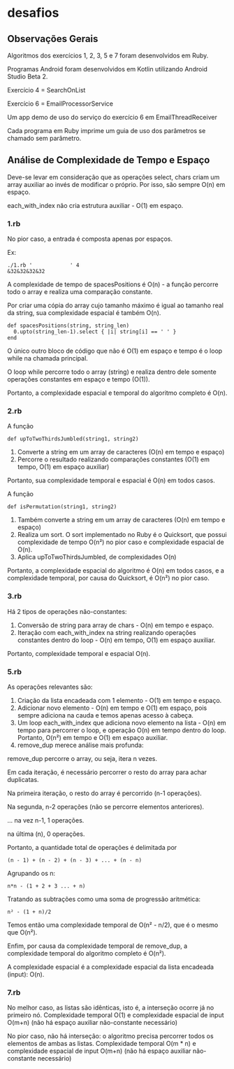 # desafios

## Observações Gerais

Algoritmos dos exercícios 1, 2, 3, 5 e 7 foram desenvolvidos em Ruby.

Programas Android foram desenvolvidos em Kotlin utilizando Android Studio Beta 2.

Exercício 4 = SearchOnList

Exercício 6 = EmailProcessorService

Um app demo de uso do serviço do exercício 6 em EmailThreadReceiver

Cada programa em Ruby imprime um guia de uso dos parâmetros se chamado sem parâmetro.

## Análise de Complexidade de Tempo e Espaço

Deve-se levar em consideração que as operações select, chars criam um array auxiliar ao invés de modificar o próprio. Por isso, são sempre O(n) em espaço.

each_with_index não cria estrutura auxiliar - O(1) em espaço.

### 1.rb

No pior caso, a entrada é composta apenas por espaços. 

Ex:

    ./1.rb '            ' 4
    &32&32&32&32

A complexidade de tempo de spacesPositions é O(n) - a função percorre todo o array e realiza uma comparação constante.

Por criar uma cópia do array cujo tamanho máximo é igual ao tamanho real da string, sua complexidade espacial é também O(n).

    def spacesPositions(string, string_len)
      0.upto(string_len-1).select { |i| string[i] == ' ' }
    end

O único outro bloco de código que não é O(1) em espaço e tempo é o loop while na chamada principal.

O loop while percorre todo o array (string) e realiza dentro dele somente operações constantes em espaço e tempo (O(1)).

Portanto, a complexidade espacial e temporal do algoritmo completo é O(n).

### 2.rb

A função

    def upToTwoThirdsJumbled(string1, string2)
    
1. Converte a string em um array de caracteres (O(n) em tempo e espaço)
2. Percorre o resultado realizando comparações constantes (O(1) em tempo, O(1) em espaço auxiliar)

Portanto, sua complexidade temporal e espacial é O(n) em todos casos.

A função

    def isPermutation(string1, string2)
    
1. Também converte a string em um array de caracteres (O(n) em tempo e espaço)
2. Realiza um sort. O sort implementado no Ruby é o Quicksort, que possui complexidade de tempo O(n²) no pior caso e complexidade espacial de O(n).
3. Aplica upToTwoThirdsJumbled, de complexidades O(n)

Portanto, a complexidade espacial do algoritmo é O(n) em todos casos, e a complexidade temporal, por causa do Quicksort, é O(n²) no pior caso.

### 3.rb

Há 2 tipos de operações não-constantes:

1. Conversão de string para array de chars - O(n) em tempo e espaço.
2. Iteração com each_with_index na string realizando operações constantes dentro do loop - O(n) em tempo, O(1) em espaço auxiliar.

Portanto, complexidade temporal e espacial O(n).

### 5.rb

As operações relevantes são:

1. Criação da lista encadeada com 1 elemento - O(1) em tempo e espaço.
2. Adicionar novo elemento - O(n) em tempo e O(1) em espaço, pois sempre adiciona na cauda e temos apenas acesso à cabeça.
3. Um loop each_with_index que adiciona novo elemento na lista - O(n) em tempo para percorrer o loop, e operação O(n) em tempo dentro do loop. Portanto, O(n²) em tempo e O(1) em espaço auxiliar.
4. remove_dup merece análise mais profunda:

remove_dup percorre o array, ou seja, itera n vezes.

Em cada iteração, é necessário percorrer o resto do array para achar duplicatas.

Na primeira iteração, o resto do array é percorrido (n-1 operações).

Na segunda, n-2 operações (não se percorre elementos anteriores).

... na vez n-1, 1 operações.

na última (n), 0 operações.

Portanto, a quantidade total de operações é delimitada por

    (n - 1) + (n - 2) + (n - 3) + ... + (n - n)

Agrupando os n:

    n*n - (1 + 2 + 3 ... + n)
    
Tratando as subtrações como uma soma de progressão aritmética:
 
    n² - (1 + n)/2
    
Temos então uma complexidade temporal de O(n² - n/2), que é o mesmo que O(n²).
 
Enfim, por causa da complexidade temporal de remove_dup, a complexidade temporal do algoritmo completo é O(n²).
 
A complexidade espacial é a complexidade espacial da lista encadeada (input): O(n).

### 7.rb

No melhor caso, as listas são idênticas, isto é, a interseção ocorre já no primeiro nó. Complexidade temporal O(1) e complexidade espacial de input O(m+n) (não há espaço auxiliar não-constante necessário)

No pior caso, não há interseção: o algoritmo precisa percorrer todos os elementos de ambas as listas. Complexidade temporal O(m * n) e complexidade espacial de input O(m+n) (não há espaço auxiliar não-constante necessário)

